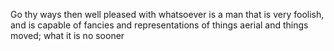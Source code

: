 Go thy ways then well pleased with whatsoever is a man that is very foolish, and is capable of fancies and representations of things aerial and things moved; what it is no sooner
